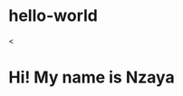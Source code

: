 # hello-world
<head>
< <link rel="stylesheet" href="index.css">
</head>
<body>
        <div class="white"></div>
        <h1>Hi! My name is Nzaya</h1>
    </body>

